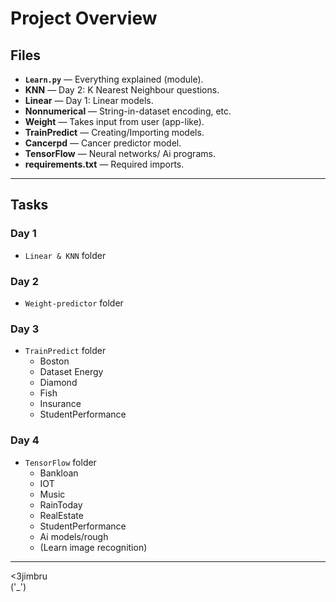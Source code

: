 # Project Overview

## Files

- **`Learn.py`** — Everything explained (module).
- **KNN** — Day 2: K Nearest Neighbour questions.
- **Linear** — Day 1: Linear models.
- **Nonnumerical** — String-in-dataset encoding, etc.
- **Weight** — Takes input from user (app-like).
- **TrainPredict** — Creating/Importing models.
- **Cancerpd** — Cancer predictor model.
- **TensorFlow** — Neural networks/ Ai programs.
- **requirements.txt** — Required imports.

---

## Tasks

### Day 1
- `Linear & KNN` folder

### Day 2
- `Weight-predictor` folder

### Day 3
- `TrainPredict` folder
  - Boston
  - Dataset Energy
  - Diamond
  - Fish
  - Insurance
  - StudentPerformance

### Day 4
- `TensorFlow` folder
  - Bankloan
  - IOT
  - Music
  - RainToday
  - RealEstate
  - StudentPerformance
  - Ai models/rough
  - (Learn image recognition)

------

<3jimbru  
('_')